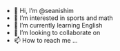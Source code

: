 - 👋 Hi, I’m @seanishim
- 👀 I’m interested in sports and math
- 🌱 I’m currently learning English
- 💞️ I’m looking to collaborate on 
- 📫 How to reach me ...

<!---
seanishim/seanishim is a ✨ special ✨ repository because its `README.md` (this file) appears on your GitHub profile.
You can click the Preview link to take a look at your changes.
--->

